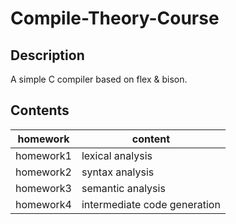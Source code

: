 # Compile-Theory-Course

## Description
A simple C compiler based on flex & bison.

## Contents
 homework  |  content         
-----------|------------------
 homework1 | lexical analysis 
 homework2 | syntax analysis 
 homework3 | semantic analysis 
 homework4 | intermediate code generation 
